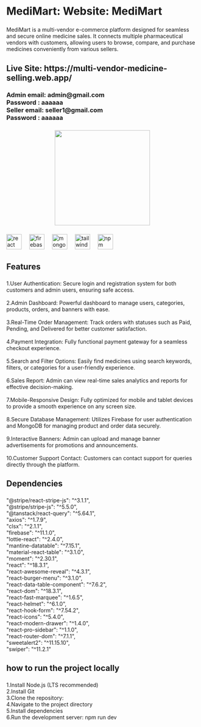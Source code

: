 <h1 align="left">MediMart: Website: MediMart</h1>

###

<p align="left">MediMart is a multi-vendor e-commerce platform designed for seamless and secure online medicine sales. It connects multiple pharmaceutical vendors with customers, allowing users to browse, compare, and purchase medicines conveniently from various sellers.</p>

###

<h2 align="left">Live Site: https://multi-vendor-medicine-selling.web.app/</h2>

###

<h3 align="left">Admin email: admin@gmail.com<br>Password : aaaaaa<br>Seller email: seller1@gmail.com<br>Password : aaaaaa</h3>

###

<div align="center">
  <img height="250" src="https://i.ibb.co.com/9mkyJr5y/Whats-App-Image-2025-02-05-at-10-50-38-42cb7ad5.jpg"  />
</div>

###

<div align="left">
  <img src="https://cdn.jsdelivr.net/gh/devicons/devicon/icons/react/react-original.svg" height="40" alt="react logo"  />
  <img width="12" />
  <img src="https://cdn.jsdelivr.net/gh/devicons/devicon/icons/firebase/firebase-plain.svg" height="40" alt="firebase logo"  />
  <img width="12" />
  <img src="https://cdn.jsdelivr.net/gh/devicons/devicon/icons/mongodb/mongodb-original.svg" height="40" alt="mongodb logo"  />
  <img width="12" />
  <img src="https://cdn.jsdelivr.net/gh/devicons/devicon/icons/tailwindcss/tailwindcss-original-wordmark.svg" height="40" alt="tailwindcss logo"  />
  <img width="12" />
  <img src="https://cdn.jsdelivr.net/gh/devicons/devicon/icons/npm/npm-original-wordmark.svg" height="40" alt="npm logo"  />
</div>

###

<h2 align="left">Features</h2>

###

<p align="left">1.User Authentication: Secure login and registration system for both customers and admin users, ensuring safe access.<br><br>2.Admin Dashboard: Powerful dashboard to manage users, categories, products, orders, and banners with ease.<br><br>3.Real-Time Order Management: Track orders with statuses such as Paid, Pending, and Delivered for better customer satisfaction.<br><br>4.Payment Integration: Fully functional payment gateway for a seamless checkout experience.<br><br>5.Search and Filter Options: Easily find medicines using search keywords, filters, or categories for a user-friendly experience.<br><br>6.Sales Report: Admin can view real-time sales analytics and reports for effective decision-making.<br><br>7.Mobile-Responsive Design: Fully optimized for mobile and tablet devices to provide a smooth experience on any screen size.<br><br>8.Secure Database Management: Utilizes Firebase for user authentication and MongoDB for managing product and order data securely.<br><br>9.Interactive Banners: Admin can upload and manage banner advertisements for promotions and announcements.<br><br>10.Customer Support Contact: Customers can contact support for queries directly through the platform.</p>

###

<h2 align="left">Dependencies</h2>

###

<p align="left">"@stripe/react-stripe-js": "^3.1.1",<br>    "@stripe/stripe-js": "^5.5.0",<br>    "@tanstack/react-query": "^5.64.1",<br>    "axios": "^1.7.9",<br>    "clsx": "^2.1.1",<br>    "firebase": "^11.1.0",<br>    "lottie-react": "^2.4.0",<br>    "mantine-datatable": "^7.15.1",<br>    "material-react-table": "^3.1.0",<br>    "moment": "^2.30.1",<br>    "react": "^18.3.1",<br>    "react-awesome-reveal": "^4.3.1",<br>    "react-burger-menu": "^3.1.0",<br>    "react-data-table-component": "^7.6.2",<br>    "react-dom": "^18.3.1",<br>    "react-fast-marquee": "^1.6.5",<br>    "react-helmet": "^6.1.0",<br>    "react-hook-form": "^7.54.2",<br>    "react-icons": "^5.4.0",<br>    "react-modern-drawer": "^1.4.0",<br>    "react-pro-sidebar": "^1.1.0",<br>    "react-router-dom": "^7.1.1",<br>    "sweetalert2": "^11.15.10",<br>    "swiper": "^11.2.1"</p>

###

<h2 align="left">how to run the project locally</h2>

###

<p align="left">1.Install Node.js (LTS recommended)<br>2.Install Git<br>3.Clone the repository:<br>4.Navigate to the project directory<br>5.Install dependencies<br>6.Run the development server: npm run dev</p>

###
